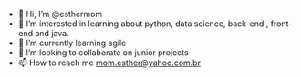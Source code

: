 - 👋 Hi, I’m @esthermom
- 👀 I’m interested in learning about python, data science, back-end , front-end and java.
- 🌱 I’m currently learning agile
- 💞️ I’m looking to collaborate on junior projects
- 📫 How to reach me mom.esther@yahoo.com.br

<!---
esthermom/esthermom is a ✨ special ✨ repository because its `README.md` (this file) appears on your GitHub profile.
You can click the Preview link to take a look at your changes.
--->
